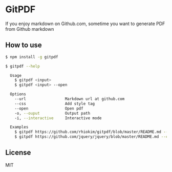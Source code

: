 # GitPDF

If you enjoy markdown on Github.com, sometime you want to generate PDF from Github markdown

## How to use

```bash
$ npm install -g gitpdf
```

```bash
$ gitpdf --help

  Usage
    $ gitpdf <input>
    $ gitpdf <input> --open

  Options
    --url                 Markdown url at github.com
    --css                 Add style tag
    --open                Open pdf
    -o, --ouput           Output path
    -i, --interactive     Interactive mode

  Examples
    $ gitpdf https://github.com/rhiokim/gitpdf/blob/master/README.md --open
    $ gitpdf https://github.com/jquery/jquery/blob/master/README.md --css=./default.css
```

## License

MIT
